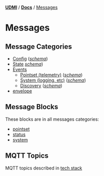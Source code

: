 [**UDMI**](../../) / [**Docs**](../)
/ [Messages](./)

# Messages

## Message Categories

-   [Config](config.md) ([_schema_](../../gencode/docs/config.html))
-   [State](state.md) [_schema_](../../gencode/docs/config.html))
-   [Events](event.md) 
    - [Pointset (telemetry)](pointset.md#telemetry) ([_schema_](../../gencode/docs/event_pointset.html))
    - [System (logging, etc)](system.md) ([_schema_](../../gencode/docs/event_system.html))
    - [Discovery](../specs/discovery.md) ([_schema_](../../gencode/docs/event_discovery.html))
- [envelope](envelope.md)

## Message Blocks

These blocks are in all messages categories:
- [pointset](pointset.md)
- [status](status.md)
- [system](system.md)

## MQTT Topics

MQTT topics described in [tech stack](../specs/tech_stack.md)
